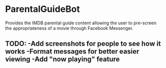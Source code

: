 # ParentalGuideBot
Provides the IMDB parental guide content allowing the user to pre-screen the appropriateness of a movie through Facebook Messenger.

TODO:
-Add screenshots for people to see how it works
-Format messages for better easier viewing
-Add "now playing" feature
-


